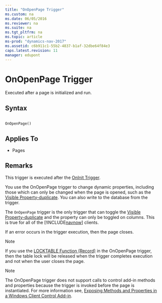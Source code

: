 ```yaml
---
title: "OnOpenPage Trigger"
ms.custom: na
ms.date: 06/05/2016
ms.reviewer: na
ms.suite: na
ms.tgt_pltfrm: na
ms.topic: article
ms-prod: "dynamics-nav-2017"
ms.assetid: c6b911c1-55b2-4837-b1af-32dbe64f84e3
caps.latest.revision: 11
manager: edupont
---
```

# OnOpenPage Trigger
Executed after a page is initialized and run.  
  
## Syntax  
  
```  
  
OnOpenPage()  
```  
  
## Applies To  
  
-   Pages  
  
## Remarks  
 This trigger is executed after the [OnInit Trigger](OnInit-Trigger.md).  
  
 You use the OnOpenPage trigger to change dynamic properties, including those which can only be changed when the page is opened, such as the [Visible Property-duplicate](Visible-Property-duplicate.md). You can also write to the database from the trigger.  
  
 The `OnOpenPage` trigger is the only trigger that can toggle the [Visible Property-duplicate](Visible-Property-duplicate.md) and the property can only be toggled on columns. This is true for all of the [!INCLUDE[navnow](includes/navnow_md.md)] clients.  
  
 If an error occurs in the trigger execution, then the page closes.  
  
> [!NOTE]  
>  If you use the [LOCKTABLE Function \(Record\)](LOCKTABLE-Function--Record-.md) in the OnOpenPage trigger, then the table lock will be released when the trigger completes execution and not when the user closes the page.  
  
> [!NOTE]  
>  The OnOpenPage trigger does not support calls to control add-in methods and properties because the trigger is invoked before the page is instantiated. For more information see, [Exposing Methods and Properties in a Windows Client Control Add-in](Exposing-Methods-and-Properties-in-a-Windows-Client-Control-Add-in.md).